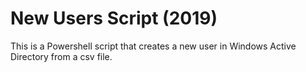 # New Users Script (2019)

This is a Powershell script that creates a new user in Windows Active Directory from a csv file.

